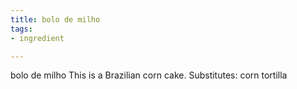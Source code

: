 ```yaml
---
title: bolo de milho
tags:
- ingredient

---
```

bolo de milho This is a Brazilian corn cake. Substitutes: corn tortilla
